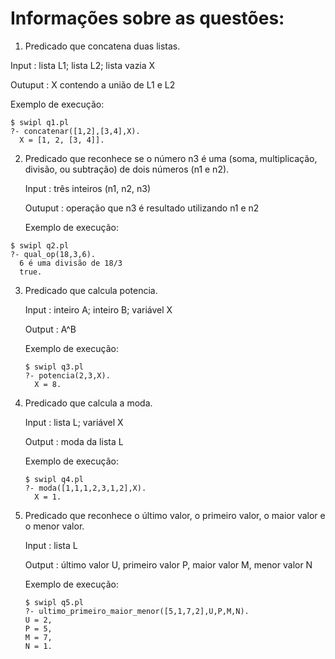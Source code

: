# Informações sobre as questões:

1. Predicado que concatena duas listas.

  Input : lista L1; lista L2; lista vazia X
    
  Outuput : X contendo a união de L1 e L2
  
  Exemplo de execução:
  
  ```
  $ swipl q1.pl
  ?- concatenar([1,2],[3,4],X).
    X = [1, 2, [3, 4]].  
  ```

2. Predicado que reconhece se o número n3 é uma (soma, multiplicação, divisão, ou subtração) de dois números (n1 e n2).

    Input : três inteiros (n1, n2, n3)
    
    Outuput : operação que n3 é resultado utilizando n1 e n2

    Exemplo de execução:
  
  ```
  $ swipl q2.pl
  ?- qual_op(18,3,6).
    6 é uma divisão de 18/3
    true.
  ```


3. Predicado que calcula potencia.

    Input : inteiro A; inteiro B; variável X
    
    Output : A^B
    
    Exemplo de execução:
    
    ```
    $ swipl q3.pl
    ?- potencia(2,3,X).
      X = 8.
    ```
    
    
4. Predicado que calcula a moda.

    Input : lista L; variável X
    
    Output : moda da lista L
    
    Exemplo de execução:
    
    ```
    $ swipl q4.pl
    ?- moda([1,1,1,2,3,1,2],X).
      X = 1.
    ```

5. Predicado que reconhece o último valor, o primeiro valor, o maior valor e o menor valor.

   Input : lista L
    
   Output : último valor U, primeiro valor P, maior valor M, menor valor N

   Exemplo de execução:
   
    ```
    $ swipl q5.pl
    ?- ultimo_primeiro_maior_menor([5,1,7,2],U,P,M,N).
    U = 2,
    P = 5,
    M = 7,
    N = 1.
    ```
